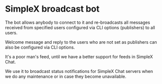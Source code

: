 # SimpleX broadcast bot

The bot allows anybody to connect to it and re-broadcasts all messages received from specified users configured via CLI options (publishers) to all users.

Welcome message and reply to the users who are not set as publishers can also be configured via CLI options.

It's a poor man's feed, until we have a better support for feeds in SimpleX Chat.

We use it to broadcast status notifications for SimpleX Chat servers when we do any maintenance or in case they become unavailable.
